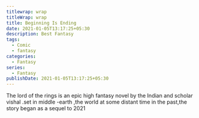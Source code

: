 ```yaml
---
titlewrap: wrap
titleWrap: wrap
title: Beginning Is Ending
date: 2021-01-05T13:17:25+05:30
description: Best Fantasy
tags:
  - Comic
  - fantasy
categories:
  - Fantasy
series:
  - Fantasy
publishDate: 2021-01-05T13:17:25+05:30
---
```

The lord of the  rings  is an epic high fantasy novel by the Indian  and scholar vishal .set  in middle  -earth ,the world  at some  distant time in the past,the story 
began as  a sequel to 2021